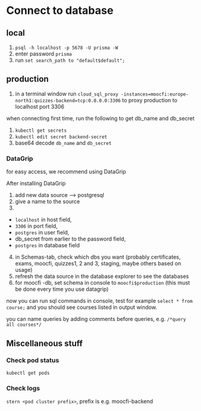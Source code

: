 # Connect to database

## local

1. `psql -h localhost -p 5678 -U prisma -W`
2. enter password `prisma`
3. run `set search_path to "default$default";`

## production

1. in a terminal window run
`cloud_sql_proxy -instances=moocfi:europe-north1:quizzes-backend=tcp:0.0.0.0:3306`
to proxy production to localhost port 3306

when connecting first time, run the following to get db_name and db_secret

1. `kubectl get secrets`
2. `kubectl edit secret backend-secret`
3. base64 decode `db_name` and `db_secret`

### DataGrip

for easy access, we recommend using DataGrip

After installing DataGrip

1. add new data source --> postgresql
2. give a name to the source
3.
* `localhost` in host field,
* `3306` in port field,
* `postgres` in user field,
* db_secret from earlier to the password field,
* `postgres` in database field
4. in Schemas-tab, check which dbs you want (probably certificates, exams, moocfi, quizzes1, 2 and 3, staging, maybe others based on usage)
5. refresh the data source in the database explorer to see the databases
6. for moocfi -db, set schema in console to `moocfi$production` (this must be done every time you use datagrip)

now you can run sql commands in console, test for example `select * from course;` and you should see courses listed in output window.

you can name queries by adding comments before queries, e.g. `/*query all courses*/`

## Miscellaneous stuff

### Check pod status

`kubectl get pods`

### Check logs

`stern <pod cluster prefix>`, prefix is e.g. moocfi-backend

